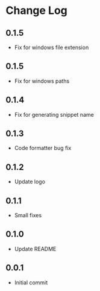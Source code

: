 # Change Log

## 0.1.5

- Fix for windows file extension

## 0.1.5

- Fix for windows paths

## 0.1.4

- Fix for generating snippet name

## 0.1.3

- Code formatter bug fix

## 0.1.2

- Update logo

## 0.1.1

- Small fixes

## 0.1.0

- Update README

## 0.0.1

- Initial commit
